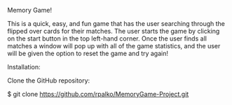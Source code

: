 

Memory Game!

This is a quick, easy, and fun game that has the user searching through the flipped over cards for their matches.
The user starts the game by clicking on the start button in the top left-hand corner.
Once the user finds all matches a window will pop up with all of the game statistics, and the user will be given the option to reset the game and try again!






Installation:

Clone the GitHub repository:

$ git clone https://github.com/rpalko/MemoryGame-Project.git
